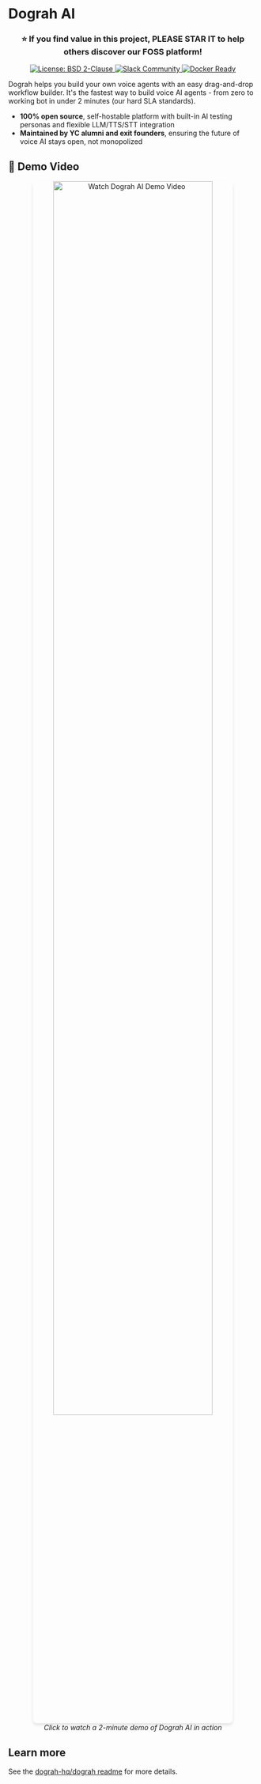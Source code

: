 # Dograh AI

<h3 align="center">⭐ <strong>If you find value in this project, PLEASE STAR IT to help others discover our FOSS platform!</strong></h3>


<p align="center">
  <a href="LICENSE">
    <img src="https://img.shields.io/badge/license-BSD%202--Clause-blue.svg" alt="License: BSD 2-Clause">
  </a>
  <a href="https://join.slack.com/t/dograh-community/shared_invite/zt-3czr47sw5-MSg1J0kJ7IMPOCHF~03auQ">
    <img src="https://img.shields.io/badge/chat-on%20Slack-4A154B?logo=slack" alt="Slack Community">
  </a>
  <a href="https://www.docker.com/">
    <img src="https://img.shields.io/badge/docker-ready-blue?logo=docker" alt="Docker Ready">
  </a>
</p>

Dograh helps you build your own voice agents with an easy drag-and-drop workflow builder. It's the fastest way to build voice AI agents - from zero to working bot in under 2 minutes (our hard SLA standards).

- **100% open source**, self-hostable platform with built-in AI testing personas and flexible LLM/TTS/STT integration
- **Maintained by YC alumni and exit founders**, ensuring the future of voice AI stays open, not monopolized

## 🎥 Demo Video

<div align="center">
  <a href="https://www.youtube.com/watch?v=LK8mvK5TH2Q">
    <img src="https://img.youtube.com/vi/LK8mvK5TH2Q/maxresdefault.jpg" alt="Watch Dograh AI Demo Video" width="80%" style="border-radius: 8px; box-shadow: 0 4px 6px rgba(0, 0, 0, 0.1);">
  </a>
  <br>
  <em>Click to watch a 2-minute demo of Dograh AI in action</em>
</div>

## Learn more

See the [dograh-hq/dograh readme](https://github.com/dograh-hq/dograh) for more details. 